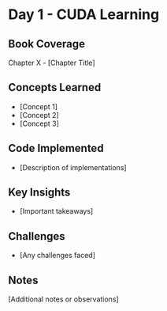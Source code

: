 # Day 1 - CUDA Learning

## Book Coverage
Chapter X - [Chapter Title]

## Concepts Learned
- [Concept 1]
- [Concept 2]
- [Concept 3]

## Code Implemented
- [Description of implementations]

## Key Insights
- [Important takeaways]

## Challenges
- [Any challenges faced]

## Notes
[Additional notes or observations]
